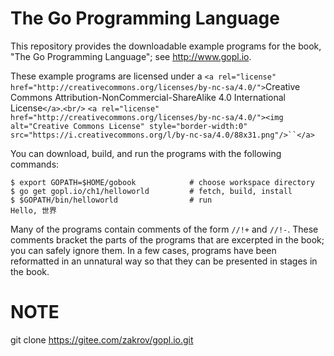 # The Go Programming Language

This repository provides the downloadable example programs
for the book, "The Go Programming Language"; see http://www.gopl.io.

These example programs are licensed under a `<a rel="license" href="http://creativecommons.org/licenses/by-nc-sa/4.0/">`Creative Commons Attribution-NonCommercial-ShareAlike 4.0 International License`</a>`.`<br/>`
`<a rel="license" href="http://creativecommons.org/licenses/by-nc-sa/4.0/"><img alt="Creative Commons License" style="border-width:0" src="https://i.creativecommons.org/l/by-nc-sa/4.0/88x31.png"/>``</a>`

You can download, build, and run the programs with the following commands:

    $ export GOPATH=$HOME/gobook            # choose workspace directory
	$ go get gopl.io/ch1/helloworld         # fetch, build, install
	$ $GOPATH/bin/helloworld                # run
	Hello, 世界

Many of the programs contain comments of the form `//!+` and `//!-`.
These comments bracket the parts of the programs that are excerpted in the
book; you can safely ignore them.  In a few cases, programs
have been reformatted in an unnatural way so that they can be presented
in stages in the book.




# NOTE

git clone https://gitee.com/zakrov/gopl.io.git
